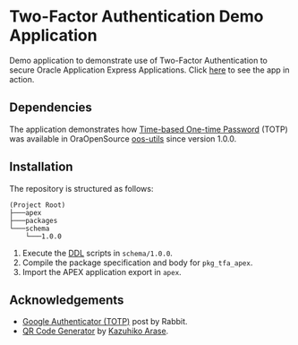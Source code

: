 # Two-Factor Authentication Demo Application

Demo application to demonstrate use of Two-Factor Authentication to secure Oracle Application Express Applications. Click [here](https://apeks.app/ords/f?p=TFADEMO) to see the app in action.

## Dependencies

The application demonstrates how [Time-based One-time Password](https://wikipedia.org/wiki/Time-based_One-time_Password_algorithm) (TOTP) was available in OraOpenSource [oos-utils](https://github.com/OraOpenSource/oos-utils) since version 1.0.0.

## Installation

The repository is structured as follows:

```
(Project Root)
├───apex
├───packages
└───schema
    └───1.0.0
```

1. Execute the [DDL](https://wikipedia.org/wiki/Data_definition_language) scripts in `schema/1.0.0`.
1. Compile the package specification and body for `pkg_tfa_apex`.
1. Import the APEX application export in `apex`.

## Acknowledgements

* [Google Authenticator (TOTP)](https://community.oracle.com/thread/3905510) post by Rabbit.
* [QR Code Generator](https://github.com/kazuhikoarase/qrcode-generator) by [Kazuhiko Arase](https://github.com/kazuhikoarase).